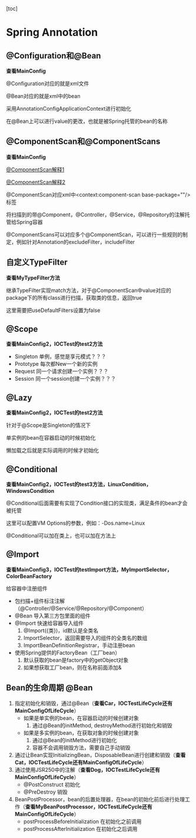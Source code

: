[toc]

# Spring Annotation
## @Configuration和@Bean
**查看MainConfig**

@Configuration对应的就是xml文件

@Bean对应的就是xml中的bean

采用AnnotationConfigApplicationContext进行初始化

在@Bean上可以进行value的更改，也就是被Spring托管的bean的名称

## @ComponentScan和@ComponentScans
**查看MainConfig**

[@ComponentScan解释1](https://blog.csdn.net/luojinbai/article/details/85877956)

[@ComponentScan解释2](https://www.jianshu.com/p/64aac6461d5b)

@ComponentScan对应xml中<context:component-scan base-package=""/>标签

将扫描到的带@Component，@Controller，@Service，@Repository的注解托管给Spring容器

@ComponentScans可以对应多个@ComponentScan，可以进行一些规则的制定，例如针对Annotation的excludeFilter，includeFilter

## 自定义TypeFilter
**查看MyTypeFilter方法**

继承TypeFilter实现match方法，对于@ComponentScan中value对应的package下的所有class进行扫描，获取类的信息，返回true

这里需要把useDefaultFilters设置为false

## @Scope
**查看MainConfig2，IOCTest的test2方法**
- Singleton 单例，感觉是享元模式？？？
- Prototype 每次都New一个新的实例
- Request 同一个请求创建一个实例？？？
- Session 同一个session创建一个实例？？？

## @Lazy
**查看MainConfig2，IOCTest的test2方法**

针对于@Scope是Singleton的情况下

单实例的bean在容器启动的时候初始化

懒加载之后就是实际调用的时候才初始化

## @Conditional

**查看MainConfig2，IOCTest的test3方法，LinuxCondition，WindowsCondition**

@Conditional后面需要有实现了Condition接口的实现类，满足条件的bean才会被托管

这里可以配置VM Options的参数，例如：-Dos.name=Linux

@Conditional可以加在类上，也可以加在方法上

## @Import
**查看MainConfig3，IOCTest的testImport方法，MyImportSelector，ColorBeanFactory**

给容器中注册组件
- 包扫描+组件标注注解（@Controller/@Service/@Repository/@Component）
- @Bean 导入第三方包里面的组件
- @Import 快速给容器导入组件
    1. @Import({类})，id默认是全类名
    2. ImportSelector，返回需要导入的组件的全类名的数组
    3. ImportBeanDefinitionRegistrar，手动注册bean
- 使用Spring提供的FactoryBean（工厂bean）
    1. 默认获取的bean是factory中的getObject对象
    2. 如果想获取工厂bean，则在名称前面添加&

## Bean的生命周期 @Bean
1. 指定初始化和销毁，通过@Bean（**查看Car，IOCTestLifeCycle还有MainConfigOfLifeCycle**）
    - 如果是单实例的bean，在容器启动的时候创建对象
        1. 通过@Bean的initMethod, destroyMethod进行初始化和销毁
    - 如果是多实例的bean，在获取对象的时候创建对象
        1. 通过@Bean的initMethod进行初始化
        2. 容器不会调用销毁方法，需要自己手动销毁
2. 通过让Bean实现InitializingBean，DisposableBean进行创建和销毁（**查看Cat，IOCTestLifeCycle还有MainConfigOfLifeCycle**）
3. 通过使用JSR250中的注解（**查看Dog，IOCTestLifeCycle还有MainConfigOfLifeCycle**）
    - @PostConstruct 初始化
    - @PreDestroy 销毁
4. BeanPostProcessor，bean的后置处理器，在bean的初始化前后进行处理工作（**查看MyBeanPostProcessor，IOCTestLifeCycle还有MainConfigOfLifeCycle**）
    - postProcessBeforeInitialization 在初始化之前调用
    - postProcessAfterInitialization 在初始化之后调用
